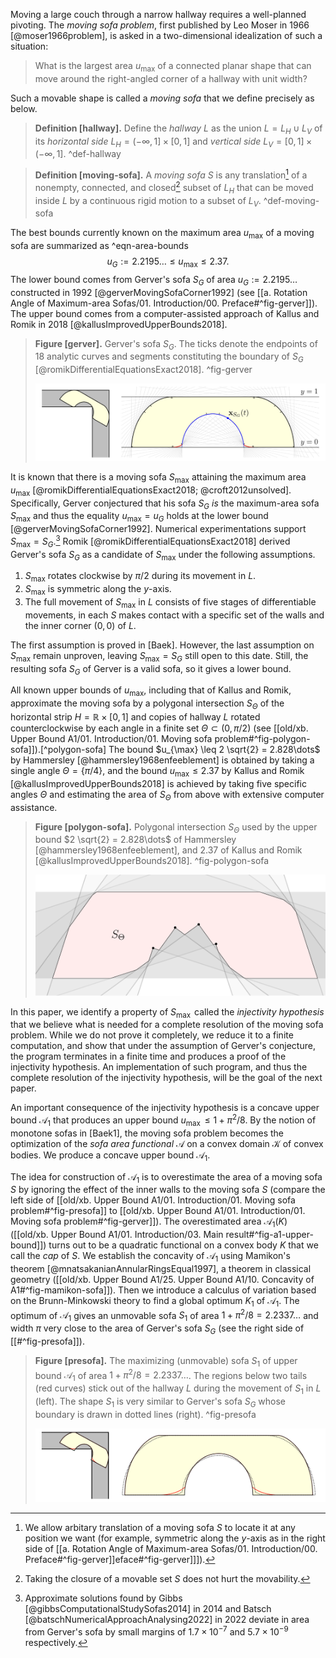 Moving a large couch through a narrow hallway requires a well-planned pivoting. The _moving sofa problem_, first published by Leo Moser in 1966 [@moser1966problem], is asked in a two-dimensional idealization of such a situation:

> What is the largest area $u_{\text{max}}$ of a connected planar shape that can move around the right-angled corner of a hallway with unit width?

Such a movable shape is called a _moving sofa_ that we define precisely as below.

> __Definition [hallway].__ Define the _hallway_ $L$ as the union $L = L_H \cup L_V$ of its _horizontal side_ $L_H = (-\infty, 1] \times [0, 1]$ and _vertical side_ $L_V = [0, 1] \times (-\infty, 1]$. ^def-hallway

> __Definition [moving-sofa].__ A _moving sofa_ $S$ is any translation[^sofa-translation] of a nonempty, connected, and closed[^sofa-closed] subset of $L_H$ that can be moved inside $L$ by a continuous rigid motion to a subset of $L_V$. ^def-moving-sofa

The best bounds currently known on the maximum area $u_{\max}$ of a moving sofa are summarized as ^eqn-area-bounds
$$
u_G := 2.2195\dots \leq u_{\max} \leq 2.37.
$$
The lower bound comes from Gerver's sofa $S_G$ of area $u_G := 2.2195\dots$ constructed in 1992 [@gerverMovingSofaCorner1992] (see [[a. Rotation Angle of Maximum-area Sofas/01. Introduction/00. Preface#^fig-gerver]]). The upper bound comes from a computer-assisted approach of Kallus and Romik in 2018 [@kallusImprovedUpperBounds2018].

> __Figure [gerver].__ Gerver's sofa $S_G$. The ticks denote the endpoints of 18 analytic curves and segments constituting the boundary of $S_G$ [@romikDifferentialEquationsExact2018]. ^fig-gerver
> 
> ![100%](images/gerver-full.svg)

It is known that there is a moving sofa $S_{\max}$ attaining the maximum area $u_{\max}$ [@romikDifferentialEquationsExact2018; @croft2012unsolved]. Specifically, Gerver conjectured that his sofa $S_G$ _is_ the maximum-area sofa $S_{\max}$ and thus the equality $u_{\max} = u_G$ holds at the lower bound [@gerverMovingSofaCorner1992]. Numerical experimentations support $S_{\max} = S_G$.[^numerical] Romik [@romikDifferentialEquationsExact2018] derived Gerver's sofa $S_G$ as a candidate of $S_{\max}$ under the following assumptions.

1. $S_{\max}$ rotates clockwise by $\pi/2$ during its movement in $L$.
2. $S_{\max}$ is symmetric along the $y$-axis.
3. The full movement of $S_{\max}$ in $L$ consists of five stages of differentiable movements, in each $S$ makes contact with a specific set of the walls and the inner corner $(0, 0)$ of $L$.

The first assumption is proved in [Baek]. However, the last assumption on $S_{\max}$ remain unproven, leaving $S_{\max} = S_G$ still open to this date. Still, the resulting sofa $S_G$ of Gerver is a valid sofa, so it gives a lower bound.

All known upper bounds of $u_{\max}$, including that of Kallus and Romik, approximate the moving sofa by a polygonal intersection $S_\Theta$ of the horizontal strip $H = \mathbb{R} \times [0, 1]$ and copies of hallway $L$ rotated counterclockwise by each angle in a finite set $\Theta \subset (0, \pi/2)$ (see [[old/xb. Upper Bound A1/01. Introduction/01. Moving sofa problem#^fig-polygon-sofa]]).[^polygon-sofa] The bound $u_{\max} \leq 2 \sqrt{2} = 2.828\dots$ by Hammersley [@hammersley1968enfeeblement] is obtained by taking a single angle $\Theta = \left\{ \pi/4 \right\}$, and the bound $u_{\max} \leq 2.37$ by Kallus and Romik [@kallusImprovedUpperBounds2018] is achieved by taking five specific angles $\Theta$ and estimating the area of $S_\Theta$ from above with extensive computer assistance.

> __Figure [polygon-sofa].__ Polygonal intersection $S_\Theta$ used by the upper bound $2 \sqrt{2} = 2.828\dots$ of Hammersley [@hammersley1968enfeeblement], and $2.37$ of Kallus and Romik [@kallusImprovedUpperBounds2018]. ^fig-polygon-sofa
> 
> ![70%](images/polygon-sofa.svg)

In this paper, we identify a property of $S_{\mathrm{\max}}$ called the _injectivity hypothesis_ that we believe what is needed for a complete resolution of the moving sofa problem. While we do not prove it completely, we reduce it to a finite computation, and show that under the assumption of Gerver's conjecture, the program terminates in a finite time and produces a proof of the injectivity hypothesis. An implementation of such program, and thus the complete resolution of the injectivity hypothesis, will be the goal of the next paper.

An important consequence of the injectivity hypothesis is a concave upper bound $\mathcal{A}_1$ that produces an upper bound $u_{\mathrm{\max}} \leq 1 + \pi^2/8$. By the notion of monotone sofas in [Baek1], the moving sofa problem becomes the optimization of the _sofa area functional_ $\mathcal{A}$ on a convex domain $\mathcal{K}$ of convex bodies. We produce a concave upper bound $\mathcal{A}_1$.

The idea for construction of $\mathcal{A}_1$ is to overestimate the area of a moving sofa $S$ by ignoring the effect of the inner walls to the moving sofa $S$ (compare the left side of [[old/xb. Upper Bound A1/01. Introduction/01. Moving sofa problem#^fig-presofa]] to [[old/xb. Upper Bound A1/01. Introduction/01. Moving sofa problem#^fig-gerver]]). The overestimated area $\mathcal{A}_1(K)$ ([[old/xb. Upper Bound A1/01. Introduction/03. Main result#^fig-a1-upper-bound]]) turns out to be a quadratic functional on a convex body $K$ that we call the _cap_ of $S$. We establish the concavity of $\mathcal{A}_1$ using Mamikon's theorem [@mnatsakanianAnnularRingsEqual1997], a theorem in classical geometry ([[old/xb. Upper Bound A1/25. Upper Bound A1/10. Concavity of A1#^fig-mamikon-sofa]]). Then we introduce a calculus of variation based on the Brunn-Minkowski theory to find a global optimum $K_1$ of $\mathcal{A}_1$. The optimum of $\mathcal{A}_1$ gives an unmovable sofa $S_1$ of area $1 + \pi^2/8 = 2.2337\dots$ and width $\pi$ very close to the area of Gerver's sofa $S_G$ (see the right side of [[#^fig-presofa]]).

> __Figure [presofa].__ The maximizing (unmovable) sofa $S_1$ of upper bound $\mathcal{A}_1$ of area $1 + \pi^2/8 = 2.2337\dots$. The regions below two tails (red curves) stick out of the hallway $L$ during the movement of $S_1$ in $L$ (left). The shape $S_1$ is very similar to Gerver's sofa $S_G$ whose boundary is drawn in dotted lines (right). ^fig-presofa
> 
> ![100%](images/presofa-combined.svg)

[^sofa-translation]: We allow arbitary translation of a moving sofa $S$ to locate it at any position we want (for example, symmetric along the $y$-axis as in the right side of [[a. Rotation Angle of Maximum-area Sofas/01. Introduction/00. Preface#^fig-gerver]]eface#^fig-gerver]]]).

[^sofa-closed]: Taking the closure of a movable set $S$ does not hurt the movability.

[^numerical]: Approximate solutions found by Gibbs [@gibbsComputationalStudySofas2014] in 2014 and Batsch [@batschNumericalApproachAnalysing2022] in 2022 deviate in area from Gerver's sofa by small margins of $1.7 \times 10^{-7}$ and $5.7 \times 10^{-9}$ respectively.
